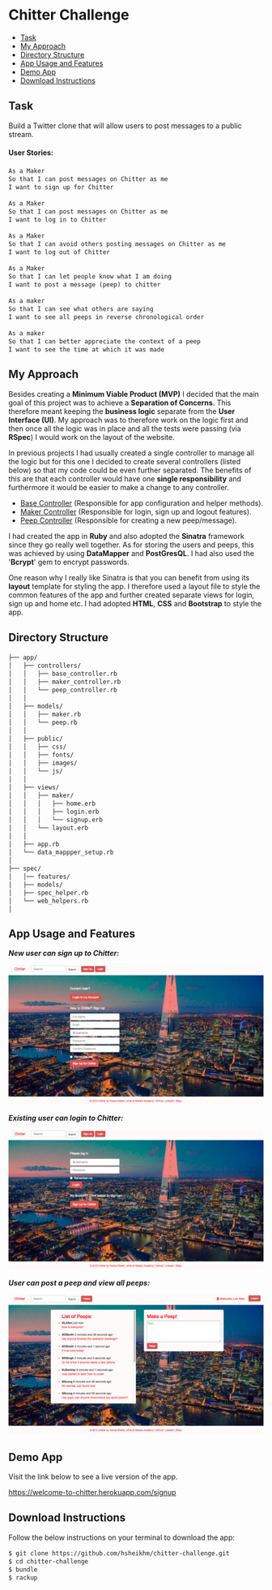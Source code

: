 # Chitter Challenge

* [Task](#task)
* [My Approach](#my-approach)
* [Directory Structure](#directory-structure)
* [App Usage and Features](#app-usage-and-features)
* [Demo App](#demo-app)
* [Download Instructions](#download-instructions)

## Task

Build a Twitter clone that will allow users to post messages to a public stream.

#### User Stories:

```
As a Maker
So that I can post messages on Chitter as me
I want to sign up for Chitter

As a Maker
So that I can post messages on Chitter as me
I want to log in to Chitter

As a Maker
So that I can avoid others posting messages on Chitter as me
I want to log out of Chitter

As a Maker
So that I can let people know what I am doing  
I want to post a message (peep) to chitter

As a maker
So that I can see what others are saying  
I want to see all peeps in reverse chronological order

As a maker
So that I can better appreciate the context of a peep
I want to see the time at which it was made
```
## My Approach

Besides creating a **Minimum Viable Product (MVP)** I decided that the main goal of this project was to achieve a **Separation of Concerns**. This therefore meant keeping the **business logic** separate from the **User Interface (UI)**. My approach was to therefore work on the logic first and then once all the logic was in place and all the tests were passing (via **RSpec**) I would work on the layout of the website.

In previous projects I had usually created a single controller to manage all the logic but for this one I decided to create several controllers (listed below) so that my code could be even further separated. The benefits of this are that each controller would have one **single responsibility** and furthermore it would be easier to make a change to any controller.

* [Base Controller](https://github.com/hsheikhm/chitter-challenge/blob/master/app/controllers/base_controller.rb) (Responsible for app configuration and helper methods).
* [Maker Controller](https://github.com/hsheikhm/chitter-challenge/blob/master/app/controllers/maker_controller.rb) (Responsible for login, sign up and logout features).
* [Peep Controller](https://github.com/hsheikhm/chitter-challenge/blob/master/app/controllers/peep_controller.rb) (Responsible for creating a new peep/message).


I had created the app in **Ruby** and also adopted the **Sinatra** framework since they go really well together. As for storing the users and peeps, this was achieved by using **DataMapper** and **PostGresQL**. I had also used the '**Bcrypt**' gem to encrypt passwords.

One reason why I really like Sinatra is that you can benefit from using its **layout** template for styling the app. I therefore used a layout file to style the common features of the app and further created separate views for login, sign up and home etc. I had adopted **HTML**, **CSS** and **Bootstrap** to style the app.

## Directory Structure

```
├── app/
│   ├── controllers/
│   │   ├── base_controller.rb
│   │   ├── maker_controller.rb
│   │   └── peep_controller.rb
│   │
│   ├── models/
│   │   ├── maker.rb
│   │   └── peep.rb
│   │
│   ├── public/
│   │   ├── css/
│   │   ├── fonts/
│   │   ├── images/
│   │   └── js/
│   │
│   ├── views/
│   │   ├── maker/
│   │   │   ├── home.erb
│   │   │   ├── login.erb
│   │   │   └── signup.erb
│   │   └── layout.erb
│   │
│   ├── app.rb
│   └── data_mappper_setup.rb
│
├── spec/
│   │── features/
│   ├── models/
│   ├── spec_helper.rb
│   └── web_helpers.rb
│

```

## App Usage and Features

***New user can sign up to Chitter:***

![Sign Up Page](https://github.com/hsheikhm/Github-Images/blob/master/chitter-challenge/signup.png)

***Existing user can login to Chitter:***

![Login Page](https://github.com/hsheikhm/Github-Images/blob/master/chitter-challenge/login.png)

***User can post a peep and view all peeps:***

![Home Page](https://github.com/hsheikhm/Github-Images/blob/master/chitter-challenge/home.png)

## Demo App

Visit the link below to see a live version of the app.

https://welcome-to-chitter.herokuapp.com/signup

## Download Instructions

Follow the below instructions on your terminal to download the app:

```
$ git clone https://github.com/hsheikhm/chitter-challenge.git
$ cd chitter-challenge
$ bundle
$ rackup

```
